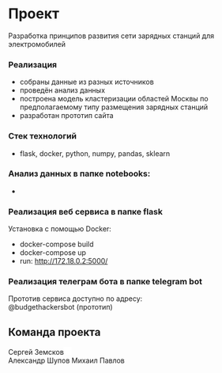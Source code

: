 # Проект
Разработка принципов развития сети зарядных станций для электромобилей

### Реализация
- собраны данные из разных источников
- проведён анализ данных
- построена модель кластеризации областей Москвы по предполагаемому типу размещения зарядных станций
- разработан прототип сайта

### Стек технологий
- flask, docker, python, numpy, pandas, sklearn

### Анализ данных в папке notebooks:
-

### Реализация веб сервиса в папке flask
Установка с помощью Docker:
- docker-compose build
- docker-compose up
- run: http://172.18.0.2:5000/ 

### Реализация телеграм бота в папке telegram bot
Прототив сервиса доступно по адресу:  
@budgethackersbot (прототип)  



## Команда проекта
Сергей Земсков[<img src=https://github.com/png2378/telegram-icon-updater/blob/master/icons/icomute_22_0.png width="16" height="16"/>](https://t.me/sergiozemskov)  
Александр Шупов 
Михаил Павлов 
